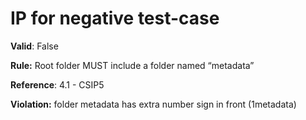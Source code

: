 # IP for negative test-case

**Valid**: False

**Rule:** Root folder MUST include a folder named “metadata”

**Reference**: 4.1 - CSIP5

**Violation:** folder metadata has extra number sign in front (1metadata)